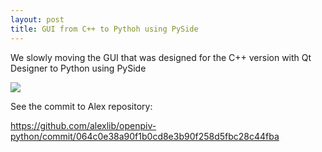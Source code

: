```yaml
---
layout: post
title: GUI from C++ to Pythoh using PySide
---
```


We slowly moving the GUI that was designed for the C++ version with Qt Designer to Python using PySide 

<img src="https://lh5.googleusercontent.com/-aDPejDYbsEk/U1olgczw5HI/AAAAAAAASYc/-IYhKEdNQu4/w506-h281/2014-04-25">


See the commit to Alex repository: 

<https://github.com/alexlib/openpiv-python/commit/064c0e38a90f1b0cd8e3b90f258d5fbc28c44fba>
